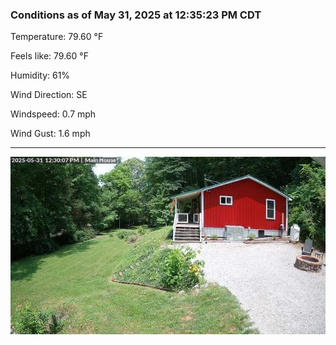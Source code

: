 ### Conditions as of May 31, 2025 at 12:35:23 PM CDT 

Temperature: 79.60 &deg;F

Feels like: 79.60 &deg;F

Humidity: 61%

Wind Direction: SE

Windspeed: 0.7 mph

Wind Gust: 1.6 mph

---

<img src="./images/latest.jpeg"/>

